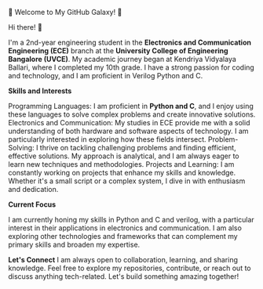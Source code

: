 🌟 Welcome to My GitHub Galaxy! 🌟

Hi there! 👋

I'm a 2nd-year engineering student in the **Electronics and Communication Engineering (ECE)** branch at the **University College of Engineering Bangalore (UVCE)**. My academic journey began at Kendriya Vidyalaya Ballari, where I completed my 10th grade. I have a strong passion for coding and technology, and I am proficient in Verilog Python and C.

**Skills and Interests**

Programming Languages: I am proficient in **Python and C**, and I enjoy using these languages to solve complex problems and create innovative solutions.
Electronics and Communication: My studies in ECE provide me with a solid understanding of both hardware and software aspects of technology. I am particularly interested in exploring how these fields intersect.
Problem-Solving: I thrive on tackling challenging problems and finding efficient, effective solutions. My approach is analytical, and I am always eager to learn new techniques and methodologies.
Projects and Learning: I am constantly working on projects that enhance my skills and knowledge. Whether it's a small script or a complex system, I dive in with enthusiasm and dedication.

**Current Focus**

I am currently honing my skills in Python and C and verilog, with a particular interest in their applications in electronics and communication. I am also exploring other technologies and frameworks that can complement my primary skills and broaden my expertise.

**Let's Connect**
I am always open to collaboration, learning, and sharing knowledge. Feel free to explore my repositories, contribute, or reach out to discuss anything tech-related. Let's build something amazing together!

